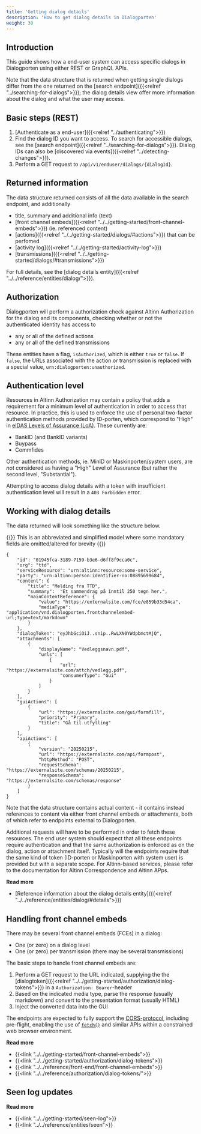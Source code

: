 ```yaml
---
title: 'Getting dialog details'
description: 'How to get dialog details in Dialogporten'
weight: 30
---
```


## Introduction

This guide shows how a end-user system can access specific dialogs in Dialogporten using either REST or GraphQL APIs. 

Note that the data structure that is returned when getting single dialogs differ from the one returned on the [search endpoint]({{<relref "../searching-for-dialogs">}}); the dialog details view offer more information about the dialog and what the user may access. 

## Basic steps (REST)

1. [Authenticate as a end-user]({{<relref "../authenticating">}})
2. Find the dialog ID you want to access. To search for accessible dialogs, see the [search endpoint]({{<relref "../searching-for-dialogs">}}). Dialog IDs can also be [discovered via events]({{<relref "../detecting-changes">}}).
3. Perform a GET request to `/api/v1/enduser/dialogs/{dialogId}`.

## Returned information
The data structure returned consists of all the data available in the search endpoint, and additionally 
* title, summary and additional info (text)
* [front channel embeds]({{<relref "../../getting-started/front-channel-embeds">}}) (ie. referenced content)
* [actions]({{<relref "../../getting-started/dialogs/#actions">}}) that can be perfomed
* [activity log]({{<relref "../../getting-started/activity-log">}})
* [transmissions]({{<relref "../../getting-started/dialogs/#transmissions">}})

For full details, see the [dialog details entity]({{<relref "../../reference/entities/dialog/">}}).

## Authorization

Dialogporten will perform a authorization check against Altinn Authorization for the dialog and its components, checking whether or not the authenticated identity has access to 

* any or all of the defined actions
* any or all of the defined transmissions

These entities have a flag, `isAuthorized`, which is either `true` or `false`. If `false`, the URLs associated with the action or transmission is replaced with a special value, `urn:dialogporten:unauthorized`.

## Authentication level

Resources in Altinn Authorization may contain a policy that adds a requirement for a minimum level of authentication in order to access that resource. In practice, this is used to enforce the use of personal two-factor authentication methods provided by ID-porten, which correspond to "High" in [eIDAS Levels of Assurance (LoA)](https://ec.europa.eu/digital-building-blocks/sites/display/DIGITAL/eIDAS+Levels+of+Assurance). These currently are:

* BankID (and BankID variants)
* Buypass
* Commfides

Other authentication methods, ie. MinID or Maskinporten/system users, are *not* considered as having a "High" Level of Assurance (but rather the second level, "Substantial").

Attempting to access dialog details with a token with insufficient authentication level will result in a `403 Forbidden` error.

## Working with dialog details

The data returned will look something like the structure below.

{{<notice warning>}}
This is an abbreviated and simplified model where some mandatory fields are omitted/altered for brevity
{{</notice>}}

```jsonc
{
    "id": "01945fca-3189-7159-b3e6-d6ff8f9cca0c",
    "org": "ttd",
    "serviceResource": "urn:altinn:resource:some-service",
    "party": "urn:altinn:person:identifier-no:08895699684",
    "content": {
        "title": "Melding fra TTD",
        "summary":  "Et sammendrag på inntil 250 tegn her.",
        "mainContentReference": { 
            "value": "https://externalsite.com/fce/e859b33d54ca",
            "mediaType": "application/vnd.dialogporten.frontchannelembed-url;type=text/markdown"
        }
    },
    "dialogToken": "eyJhbGciOiJ..snip..RwLXN0YWdpbmctMjQ",
    "attachments": [
        {
            "displayName": "Vedleggsnavn.pdf",
            "urls": [ 
                { 
                    "url": "https://externalsite.com/attch/vedlegg.pdf", 
                    "consumerType": "Gui" 
                }
            ]
        }
    ],
    "guiActions": [
        {
            "url": "https://externalsite.com/gui/formfill",
            "priority": "Primary",
            "title": "Gå til utfylling"
        }
    ],
    "apiActions": [
        {
            "version": "20250215",
            "url": "https://externalsite.com/api/formpost",
            "httpMethod": "POST",
            "requestSchema": "https://externalsite.com/schemas/20250215",
            "responseSchema": "https://externalsite.com/schemas/response"
        }
    ]
}
```

Note that the data structure contains actual content - it contains instead references to content via either front channel embeds or attachments, both of which refer to endpoints external to Dialogporten.

Additional requests will have to be performed in order to fetch these resources. The end user system should expect that all these endpoints require authentication and that the same authorization is enforced as on the dialog, action or attachment itself. Typically will the endpoints require that the same kind of token (ID-porten or Maskinporten with system user) is provided but with a separate scope. For Altinn-based services, please refer to the documentation for Altinn Correspondence and Altinn APps.

**Read more**
* [Reference information about the dialog details entity]({{<relref "../../reference/entities/dialog/#details">}})

## Handling front channel embeds

There may be several front channel embeds (FCEs) in a dialog:
* One (or zero) on a dialog level
* One (or zero) per transmission (there may be several transmissions)

The basic steps to handle front channel embeds are:

1. Perform a GET request to the URL indicated, supplying the the [dialogtoken]({{<relref "../../getting-started/authorization/dialog-tokens">}}) in a `Authorization: Bearer`-header
2. Based on the indicated media type, parse the response (usually markdown) and convert to the presentation format (usually HTML)
3. Inject the converted data into the GUI

The endpoints are expected to fully support the [CORS-protocol](https://developer.mozilla.org/en-US/docs/Web/HTTP/CORS), including pre-flight, enabling the use of [`fetch()`](https://developer.mozilla.org/en-US/docs/Web/API/Window/fetch) and similar APIs within a constrained web browser environment.

**Read more**
* {{<link "../../getting-started/front-channel-embeds">}}
* {{<link "../../getting-started/authorization/dialog-tokens">}}
* {{<link "../../reference/front-end/front-channel-embeds">}}
* {{<link "../../reference/authorization/dialog-tokens/">}}


## Seen log updates

**Read more**
* {{<link "../../getting-started/seen-log">}}
* {{<link "../../reference/entities/seen">}}